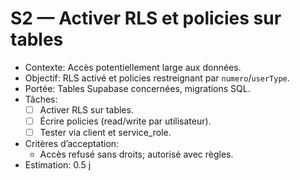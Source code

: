 # S2 — Activer RLS et policies sur tables

- Contexte: Accès potentiellement large aux données.
- Objectif: RLS activé et policies restreignant par `numero`/`userType`.
- Portée: Tables Supabase concernées, migrations SQL.
- Tâches:
  - [ ] Activer RLS sur tables.
  - [ ] Écrire policies (read/write par utilisateur).
  - [ ] Tester via client et service_role.
- Critères d’acceptation:
  - Accès refusé sans droits; autorisé avec règles.
- Estimation: 0.5 j
